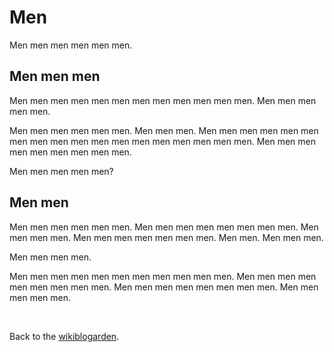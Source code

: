 # Men

Men men men men men men.

## Men men men

Men men men men men men men men men men men men. Men men men men men.

Men men men men men men. Men men men. Men men men men men men men men men men men men men men men men men men. Men men men men men men men men men.

Men men men men men?

## Men men

Men men men men men men. Men men men men men men men men. Men men men men. Men men men men men men men. Men men. Men men men.

Men men men men.

Men men men men men men men men men men men. Men men men men men men men men men. Men men men men men men men men. Men men men men men.

<br>

Back to the [wikiblogarden](/wikiblogarden).
